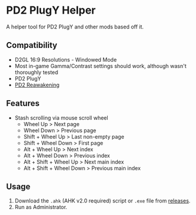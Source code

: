# PD2 PlugY Helper
A helper tool for PD2 PlugY and other mods based off it.

## Compatibility
- D2GL 16:9 Resolutions - Windowed Mode
- Most in-game Gamma/Contrast settings should work, although wasn't thoroughly tested
- PD2 PlugY
- [PD2 Reawakening](https://github.com/synpoox/pd2-reawakening)

## Features
- Stash scrolling via mouse scroll wheel
  - Wheel Up > Next page
  - Wheel Down > Previous page
  - Shift + Wheel Up > Last non-empty page
  - Shift + Wheel Down > First page
  - Alt + Wheel Up > Next index
  - Alt + Wheel Down > Previous index
  - Alt + Shift + Wheel Up > Next main index
  - Alt + Shift + Wheel Down > Previous main index


## Usage
1. Download the `.ahk` (AHK v2.0 required) script or `.exe` file from [releases](https://github.com/synpoox/PD2-PlugY-Helper/releases).
2. Run as Administrator.
